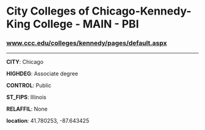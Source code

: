 # City Colleges of Chicago-Kennedy-King College - MAIN - PBI
### www.ccc.edu/colleges/kennedy/pages/default.aspx
---
**CITY**: Chicago

**HIGHDEG**: Associate degree

**CONTROL**: Public

**ST_FIPS**: Illinois

**RELAFFIL**: None

**location**: 41.780253, -87.643425